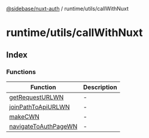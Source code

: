 [@sidebase/nuxt-auth](../../../index.md) / runtime/utils/callWithNuxt

# runtime/utils/callWithNuxt

## Index

### Functions

| Function | Description |
| ------ | ------ |
| [getRequestURLWN](functions/getRequestURLWN.md) | - |
| [joinPathToApiURLWN](functions/joinPathToApiURLWN.md) | - |
| [makeCWN](functions/makeCWN.md) | - |
| [navigateToAuthPageWN](functions/navigateToAuthPageWN.md) | - |
